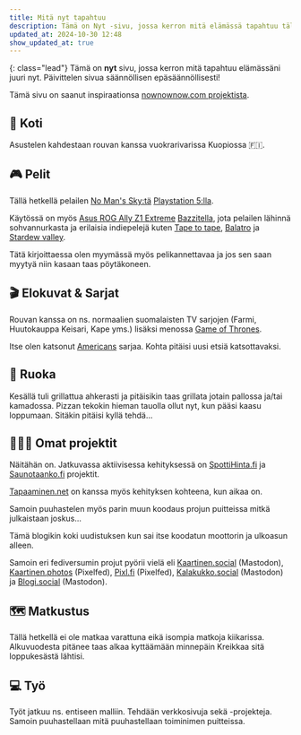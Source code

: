 ```yaml
---
title: Mitä nyt tapahtuu
description: Tämä on Nyt -sivu, jossa kerron mitä elämässä tapahtuu tällä hetkellä.
updated_at: 2024-10-30 12:48
show_updated_at: true
---
```


{: class="lead"}
Tämä on **nyt** sivu, jossa kerron mitä tapahtuu elämässäni juuri nyt. Päivittelen sivua säännöllisen epäsäännöllisesti! 

Tämä sivu on saanut inspiraationsa [nownownow.com projektista](https://nownownow.com/about). 

## 🏡 Koti

Asustelen kahdestaan rouvan kanssa vuokrarivarissa Kuopiossa 🇫🇮.

## 🎮 Pelit

Tällä hetkellä pelailen [No Man's Sky:tä](https://www.nomanssky.com/) [Playstation 5:lla](https://www.playstation.com/fi-fi/ps5/).

Käytössä on myös [Asus ROG Ally Z1 Extreme](https://rog.asus.com/fi/gaming-handhelds/rog-ally/rog-ally-2023/) [Bazzitella](https://bazzite.gg/), jota pelailen lähinnä sohvannurkasta ja erilaisia indiepelejä kuten [Tape to tape](https://tapetotapegame.com/), [Balatro](https://www.playbalatro.com/) ja [Stardew valley](https://www.stardewvalley.net/).

Tätä kirjoittaessa olen myymässä myös pelikannettavaa ja jos sen saan myytyä niin kasaan taas pöytäkoneen.

## 🎬 Elokuvat & Sarjat

Rouvan kanssa on ns. normaalien suomalaisten TV sarjojen (Farmi, Huutokauppa Keisari, Kape yms.) lisäksi menossa [Game of Thrones](https://www.imdb.com/title/tt0944947/).

Itse olen katsonut [Americans](https://www.imdb.com/title/tt2149175/) sarjaa. Kohta pitäisi uusi etsiä katsottavaksi.

## 🍕 Ruoka

Kesällä tuli grillattua ahkerasti ja pitäisikin taas grillata jotain pallossa ja/tai kamadossa. Pizzan tekokin hieman tauolla ollut nyt, kun pääsi kaasu loppumaan. Sitäkin pitäisi kyllä tehdä...

## 👨🏻‍💻 Omat projektit

Näitähän on. Jatkuvassa aktiivisessa kehityksessä on [SpottiHinta.fi](https://spottihinta.fi) ja [Saunotaanko.fi](https://saunotaanko.fi) projektit.

[Tapaaminen.net](https://tapaaminen.net/) on kanssa myös kehityksen kohteena, kun aikaa on.

Samoin puuhastelen myös parin muun koodaus projun puitteissa mitkä julkaistaan joskus... 

Tämä blogikin koki uudistuksen kun sai itse koodatun moottorin ja ulkoasun alleen.

Samoin eri fediversumin projut pyörii vielä eli [Kaartinen.social](https://kaartinen.social) (Mastodon), [Kaartinen.photos](https://kaartinen.photos) (Pixelfed), [Pixl.fi](https://pixl.fi) (Pixelfed), [Kalakukko.social](https://kalakukko.social) (Mastodon) ja [Blogi.social](https://blogi.social) (Mastodon).

## 🗺️ Matkustus

Tällä hetkellä ei ole matkaa varattuna eikä isompia matkoja kiikarissa. Alkuvuodesta pitänee taas alkaa kyttäämään minnepäin Kreikkaa sitä loppukesästä lähtisi.

## 💻 Työ

Työt jatkuu ns. entiseen malliin. Tehdään verkkosivuja sekä -projekteja. Samoin puuhastellaan mitä puuhastellaan toiminimen puitteissa.

